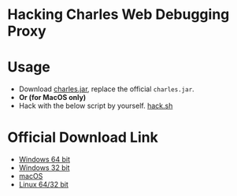 # Hacking Charles Web Debugging Proxy

# Usage

- Download [charles.jar](charles.jar), replace the official `charles.jar`.
- **Or (for MacOS only)**
- Hack with the below script by yourself. [hack.sh](hack.sh)

# Official Download Link

- [Windows 64 bit](https://www.charlesproxy.com/assets/release/4.2/charles-proxy-4.2-win64.msi)
- [Windows 32 bit](https://www.charlesproxy.com/assets/release/4.2/charles-proxy-4.2-win32.msi)
- [macOS](https://www.charlesproxy.com/assets/release/4.2/charles-proxy-4.2.dmg)
- [Linux 64/32 bit](https://www.charlesproxy.com/assets/release/4.2/charles-proxy-4.2.tar.gz)
